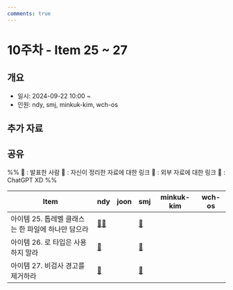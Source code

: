 ```yaml
---
comments: true
---
```

# 10주차 - Item 25 ~ 27

## 개요

- 일시: 2024-09-22 10:00 ~ 
- 인원: ndy, smj, minkuk-kim, wch-os

## 추가 자료


## 공유
%% 
📢 : 발표한 사람
📄 : 자신이 정리한 자료에 대한 링크
🔗 : 외부 자료에 대한 링크
🤖 : ChatGPT XD
%%

| Item                           | ndy                                  | joon | smj | minkuk-kim | wch-os |
| ------------------------------ | ------------------------------------ | ---- | --- | ---------- | ------ |
| 아이템 25. 톱레벨 클래스는 한 파일에 하나만 담으라 | [📄🤖](docs/chapter04/item25/ndy.md) |      | [📄](https://shinminjin.github.io/posts/item25/) |            |        |
| 아이템 26. 로 타입은 사용하지 말라          | [🔗](docs/chapter05/item26/ndy.md)   |      | [📄](https://shinminjin.github.io/posts/item26/) |            |        |
| 아이템 27. 비검사 경고를 제거하라           | [📄](docs/chapter05/item27/ndy.md)   |      | [📄](https://shinminjin.github.io/posts/item27/) |            |        |
